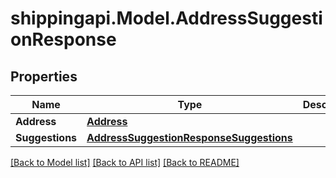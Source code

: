 
# shippingapi.Model.AddressSuggestionResponse

## Properties

Name | Type | Description | Notes
------------ | ------------- | ------------- | -------------
**Address** | [**Address**](Address.md) |  | [optional] 
**Suggestions** | [**AddressSuggestionResponseSuggestions**](AddressSuggestionResponseSuggestions.md) |  | [optional] 

[[Back to Model list]](../README.md#documentation-for-models)
[[Back to API list]](../README.md#documentation-for-api-endpoints)
[[Back to README]](../README.md)

